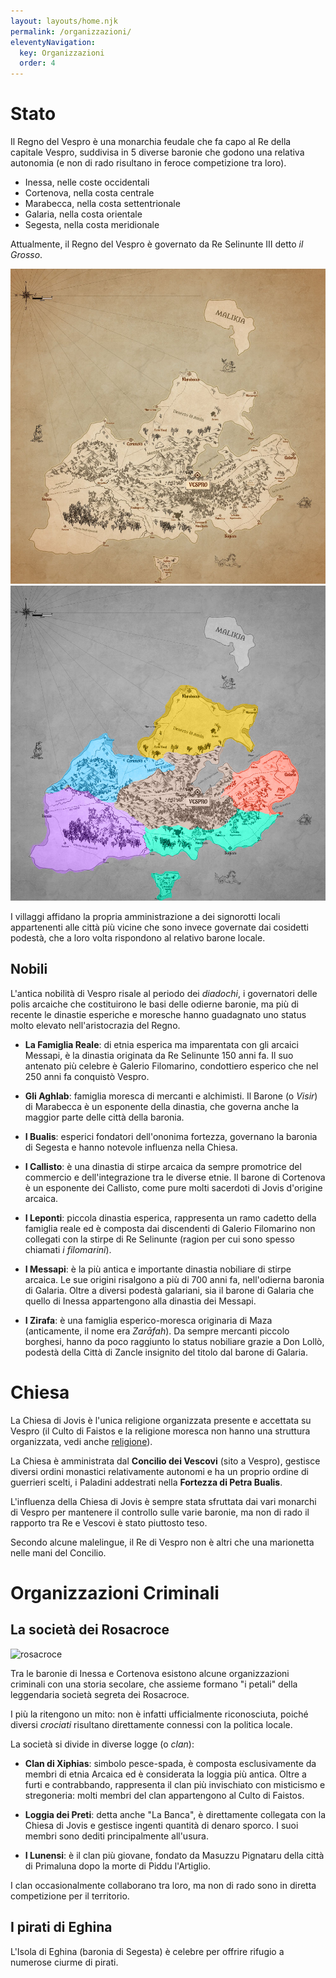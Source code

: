 ```yaml
---
layout: layouts/home.njk
permalink: /organizzazioni/
eleventyNavigation:
  key: Organizzazioni
  order: 4
---
```


# Stato

Il Regno del Vespro è una monarchia feudale che fa capo al Re della capitale Vespro, suddivisa in 5 diverse baronie che godono una relativa autonomia (e non di rado risultano in feroce competizione tra loro).

- Inessa, nelle coste occidentali
- Cortenova, nella costa centrale
- Marabecca, nella costa settentrionale
- Galaria, nella costa orientale
- Segesta, nella costa meridionale


Attualmente, il Regno del Vespro è governato da Re Selinunte III detto _il Grosso_.

[![regno](/img/regno-del-vespro.jpg)](/img/vespro_grande.jpg)
![regno](/img/baronie.jpg)

I villaggi affidano la propria amministrazione a dei signorotti locali appartenenti alle città più vicine che sono invece governate dai cosidetti podestà, che a loro volta rispondono al relativo barone locale.

## Nobili

L'antica nobilità di Vespro risale al periodo dei _diadochi_, i governatori delle polis arcaiche che costituirono le basi delle odierne baronie, ma più di recente le dinastie esperiche e moresche hanno guadagnato uno status molto elevato nell'aristocrazia del Regno.

* **La Famiglia Reale**: di etnia esperica ma imparentata con gli arcaici Messapi, è la dinastia originata da Re Selinunte 150 anni fa. Il suo antenato più celebre è Galerio Filomarino, condottiero esperico che nel 250 anni fa conquistò Vespro.

* **Gli Aghlab**: famiglia moresca di mercanti e alchimisti. Il Barone (o _Visir_) di Marabecca è un esponente della dinastia, che governa anche la maggior parte delle città della baronia.

* **I Bualis**: esperici fondatori dell'ononima fortezza, governano la baronia di Segesta e hanno notevole influenza nella Chiesa.

* **I Callisto**: è una dinastia di stirpe arcaica da sempre promotrice del commercio e dell'integrazione tra le diverse etnie. Il barone di Cortenova è un esponente dei Callisto, come pure molti sacerdoti di Jovis d'origine arcaica.

* **I Leponti**: piccola dinastia esperica, rappresenta un ramo cadetto della famiglia reale ed è composta dai discendenti di Galerio Filomarino non collegati con la stirpe di Re Selinunte (ragion per cui sono spesso chiamati _i filomarini_).

* **I Messapi**: è la più antica e importante dinastia nobiliare di stirpe arcaica. Le sue origini risalgono a più di 700 anni fa, nell'odierna baronia di Galaria. Oltre a diversi podestà galariani, sia il barone di Galaria che quello di Inessa appartengono alla dinastia dei Messapi.

* **I Zirafa**: è una famiglia esperico-moresca originaria di Maza (anticamente, il nome era _Zarāfah_). Da sempre mercanti piccolo borghesi, hanno da poco raggiunto lo status nobiliare grazie a Don Lollò, podestà della Città di Zancle insignito del titolo dal barone di Galaria.


# Chiesa

La Chiesa di Jovis è l'unica religione organizzata presente e accettata su Vespro (il Culto di Faistos e la religione moresca non hanno una struttura organizzata, vedi anche [religione](/religione)).

La Chiesa è amministrata dal **Concilio dei Vescovi** (sito a Vespro), gestisce diversi ordini monastici relativamente autonomi e ha un proprio ordine di guerrieri scelti, i Paladini addestrati nella **Fortezza di Petra Bualis**.

L'influenza della Chiesa di Jovis è sempre stata sfruttata dai vari monarchi di Vespro per mantenere il controllo sulle varie baronie, ma non di rado il rapporto tra Re e Vescovi è stato piuttosto teso.

Secondo alcune malelingue, il Re di Vespro non è altri che una marionetta nelle mani del Concilio.

# Organizzazioni Criminali

## La società dei Rosacroce

![rosacroce](https://external-content.duckduckgo.com/iu/?u=https%3A%2F%2Fsapienzaocculta.altervista.org%2Fwp-content%2Fuploads%2F2020%2F01%2Frosacroce.jpg)

Tra le baronie di Inessa e Cortenova esistono alcune organizzazioni criminali con una storia secolare, che assieme formano "i petali" della leggendaria società segreta dei Rosacroce.

I più la ritengono un mito: non è infatti ufficialmente riconosciuta, poiché diversi _crociati_ risultano direttamente connessi con la politica locale.

La società si divide in diverse logge (o _clan_):

* **Clan di Xiphias**: simbolo pesce-spada, è composta esclusivamente da membri di etnia Arcaica ed è considerata la loggia più antica. Oltre a furti e contrabbando, rappresenta il clan più invischiato con misticismo e stregoneria: molti membri del clan appartengono al Culto di Faistos.

* **Loggia dei Preti**: detta anche "La Banca", è direttamente collegata con la Chiesa di Jovis e gestisce ingenti quantità di denaro sporco. I suoi membri sono dediti principalmente all'usura.

* **I Lunensi**: è il clan più giovane, fondato da Masuzzu Pignataru della città di Primaluna dopo la morte di Piddu l'Artiglio.

I clan occasionalmente collaborano tra loro, ma non di rado sono in diretta competizione per il territorio.

## I pirati di Eghina

L'Isola di Eghina (baronia di Segesta) è celebre per offrire rifugio a numerose ciurme di pirati.
